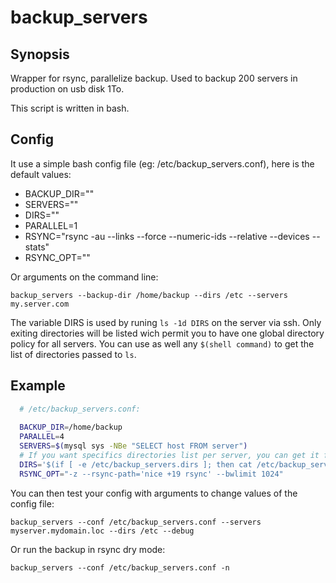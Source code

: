 backup_servers
=============

## Synopsis

Wrapper for rsync, parallelize backup. Used to backup 200 servers in production on usb disk 1To.

This script is written in bash.

## Config
It use a simple bash config file (eg: /etc/backup_servers.conf), here is the default values:

- BACKUP_DIR=""
- SERVERS=""
- DIRS=""
- PARALLEL=1
- RSYNC="rsync -au --links --force --numeric-ids --relative --devices --stats"
- RSYNC_OPT=""

Or arguments on the command line:

  `backup_servers --backup-dir /home/backup --dirs /etc --servers my.server.com`
  
The variable DIRS is used by runing `ls -1d DIRS` on the server via ssh.
Only exiting directories will be listed wich permit you to have one global directory policy for all servers.
You can use as well any `$(shell command)` to get the list of directories passed to `ls`.

## Example

```bash
  # /etc/backup_servers.conf:
  
  BACKUP_DIR=/home/backup
  PARALLEL=4
  SERVERS=$(mysql sys -NBe "SELECT host FROM server")
  # If you want specifics directories list per server, you can get it from a file on the server
  DIRS='$(if [ -e /etc/backup_servers.dirs ]; then cat /etc/backup_servers.dirs; else echo "/etc /home"; fi)'
  RSYNC_OPT="-z --rsync-path='nice +19 rsync' --bwlimit 1024"

```
You can then test your config with arguments to change values of the config file:

  `backup_servers --conf /etc/backup_servers.conf --servers myserver.mydomain.loc --dirs /etc --debug`
  
Or run the backup in rsync dry mode:
  
  `backup_servers --conf /etc/backup_servers.conf -n`
  

